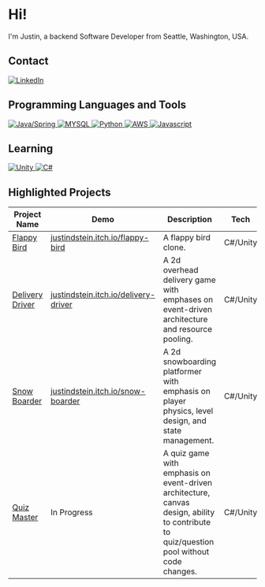 # Hi!
I'm Justin, a backend Software Developer from Seattle, Washington, USA.

## Contact
[
![LinkedIn](https://img.shields.io/badge/LinkedIn-0077B5?style=for-the-badge&logo=linkedin&logoColor=white)
](https://www.linkedin.com/in/justindstein/)

## Programming Languages and Tools
[
![Java/Spring](https://img.shields.io/badge/Java/Spring-white?style=for-the-badge&logo=spring&logoColor=6DB33F)
](https://github.com/justindstein?tab=repositories&q=&type=&language=java)
[
![MYSQL](https://img.shields.io/badge/mysql-4479A1?style=for-the-badge&logo=mysql&logoColor=white)
](https://github.com/justindstein?tab=repositories&q=mysql&type=&language=&sort=)
[
![Python](https://img.shields.io/badge/python-3776AB?style=for-the-badge&logo=python&logoColor=white)
](https://github.com/justindstein?tab=repositories&q=python&type=&language=&sort=)
[
![AWS](https://img.shields.io/badge/aws-white?style=for-the-badge&logo=amazonaws&logoColor=orange)
](https://github.com/justindstein?tab=repositories&q=aws&type=&language=&sort=)
[
![Javascript](https://img.shields.io/badge/JavaScript-323330?style=for-the-badge&logo=javascript&logoColor=F7DF1E)
](https://github.com/justindstein?tab=repositories&q=javascript)
## Learning
[
![Unity](https://img.shields.io/badge/Unity-100000?style=for-the-badge&logo=unity&logoColor=white)
](https://github.com/justindstein?tab=repositories&q=unity)
[
![C#](https://img.shields.io/badge/C%23-239120?style=for-the-badge&logo=c-sharp&logoColor=white)
](https://github.com/justindstein?tab=repositories&q=&type=&language=c%23)

## Highlighted Projects
|Project Name|Demo|Description|Tech|
|------|-------|------|-----|
| [Flappy Bird](https://github.com/justindstein/flappy-bird) | [justindstein.itch.io/flappy-bird](https://justindstein.itch.io/flappy-bird) | A flappy bird clone. | C#/Unity 
| [Delivery Driver](https://github.com/justindstein/delivery-driver) | [justindstein.itch.io/delivery-driver](https://justindstein.itch.io/delivery-driver) | A 2d overhead delivery game with emphases on event-driven architecture and resource pooling. | C#/Unity 
| [Snow Boarder](https://github.com/justindstein/snow-boarder) | [justindstein.itch.io/snow-boarder](https://justindstein.itch.io/snow-boarder) | A 2d snowboarding platformer with emphasis on player physics, level design, and state management. | C#/Unity 
| [Quiz Master](https://github.com/justindstein/quiz-master) | In Progress | A quiz game with emphasis on event-driven architecture, canvas design, ability to contribute to quiz/question pool without code changes. | C#/Unity 
